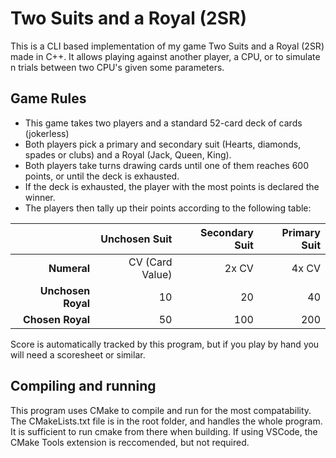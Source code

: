# Two Suits and a Royal (2SR)

This is a CLI based implementation of my game Two Suits and a Royal (2SR) made in C++. It allows playing against another player, a CPU, or to simulate n trials between two CPU's given some parameters.

## Game Rules

* This game takes two players and a standard 52-card deck of cards (jokerless)
* Both players pick a primary and secondary suit (Hearts, diamonds, spades or clubs) and a Royal (Jack, Queen, King).
* Both players take turns drawing cards until one of them reaches 600 points, or until the deck is exhausted.
* If the deck is exhausted, the player with the most points is declared the winner.
* The players then tally up their points according to the following table:

|                    |   Unchosen Suit |  Secondary Suit |    Primary Suit |
|-------------------:|----------------:|----------------:|----------------:|
|        **Numeral** | CV (Card Value) |           2x CV |           4x CV |
| **Unchosen Royal** |              10 |              20 |              40 |
|   **Chosen Royal** |              50 |             100 |             200 |

Score is automatically tracked by this program, but if you play by hand you will need a scoresheet or similar.

## Compiling and running

This program uses CMake to compile and run for the most compatability. The CMakeLists.txt file is in the root folder, and handles the whole program. It is sufficient to run cmake from there when building. If using VSCode, the CMake Tools extension is reccomended, but not required.
